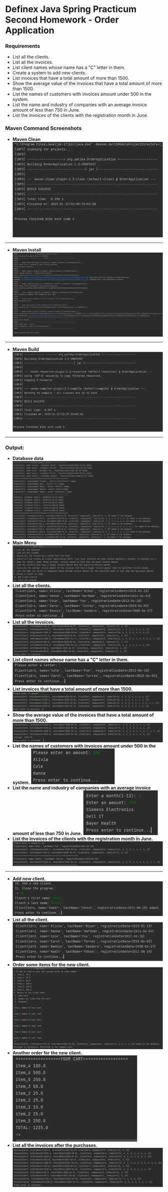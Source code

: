 # Definex Java Spring Practicum Second Homework - Order Application
### Requirements
- List all the clients.
- List all the invoices.
- List client names whose name has a "C" letter in them.
- Create a system to add new clients.
- List invoices that have a total amount of more than 1500.
- Show the average value of the invoices that have a total amount of more than 1500.
- List the names of customers with invoices amount under 500 in the system.
- List the name and industry of companies with an average invoice amount of less than 750 in June.
- List the invoices of the clients with the registration month in June.
### Maven Command Screenshots
- **Maven Clean**
![](src/images/mavenClean.png)
---
- **Maven Install**
![](src/images/mavenInstall.png)
---
- **Maven Build**
![](src/images/mavenCompile.png)
---
### Output:
- **Database data**
![](src/images/exampleData.png)
- **Main Menu**
![](src/images/mainMenu.png)
- **List all the clients.**
![](src/images/listAllClients.png)
- **List all the invoices.**
![](src/images/listAllInvoices.png)
- **List client names whose name has a "C" letter in them.**
![](src/images/searchByLetter.png)
- **List invoices that have a total amount of more than 1500.**
![](src/images/moreThanAmount.png)
- **Show the average value of the invoices that have a total amount of more than 1500.**
![](src/images/moreThanAmountAverage.png)
- **List the names of customers with invoices amount under 500 in the system.**
![](src/images/lessThenAmountClientName.png)
- **List the name and industry of companies with an average invoice amount of less than 750 in June.**
![](src/images/monthAverageLessThanCompanySector.png)
- **List the invoices of the clients with the registration month in June.**
![](src/images/searchByMonth.png)
---
- **Add new client.**
![](src/images/addNewClient_1.png)
- **List all the client.**
![](src/images/addNewClient_2.png)
- **Order some items for the new client.**
![](src/images/addNewClient_3.png)
- **Another order for the new client.**
![](src/images/addNewClient_4.png)
- **List all the invoices after the purchases.**
![](src/images/addNewClient_5.png)

